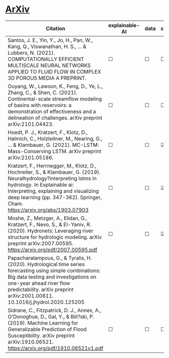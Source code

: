 # [ArXiv](https://arxiv.org/)


| Citation           | explainable-AI | data   | code | hybrid |   reviews  |
|--------------------|----------------|--------|------|--------|------------|
| Santos, J. E., Yin, Y., Jo, H., Pan, W., Kang, Q., Viswanathan, H. S., ... & Lubbers, N. (2021). COMPUTATIONALLY EFFICIENT MULTISCALE NEURAL NETWORKS APPLIED TO FLUID FLOW IN COMPLEX 3D POROUS MEDIA A PREPRINT. | &#9744;   | &#9744; | &#9744; | &#9744;  |  |
| Ouyang, W., Lawson, K., Feng, D., Ye, L., Zhang, C., & Shen, C. (2021). Continental-scale streamflow modeling of basins with reservoirs: a demonstration of effectiveness and a delineation of challenges. arXiv preprint arXiv:2101.04423. | &#9744;   | &#9744; | &#9744; | &#9744;  |  |
| Hoedt, P. J., Kratzert, F., Klotz, D., Halmich, C., Holzleitner, M., Nearing, G., ... & Klambauer, G. (2021). MC-LSTM: Mass-Conserving LSTM. arXiv preprint arXiv:2101.05186. | &#9744;   | &#9744; | &#9745; | &#9744;  |  |
| Kratzert, F., Herrnegger, M., Klotz, D., Hochreiter, S., & Klambauer, G. (2019). Neuralhydrology?interpreting lstms in hydrology. In Explainable ai: Interpreting, explaining and visualizing deep learning (pp. 347-362). Springer, Cham. https://arxiv.org/abs/1903.07903 | &#9744;   | &#9744; | &#9745; | &#9744;  |  | 
| Moshe, Z., Metzger, A., Elidan, G., Kratzert, F., Nevo, S., & El-Yaniv, R. (2020). Hydronets: Leveraging river structure for hydrologic modeling. arXiv preprint arXiv:2007.00595. https://arxiv.org/pdf/2007.00595.pdf | &#9744;   | &#9744; | &#9745; | &#9744;  |  | 
| Papacharalampous, G., & Tyralis, H. (2020). Hydrological time series forecasting using simple combinations: Big data testing and investigations on one-year ahead river flow predictability. arXiv preprint arXiv:2001.00811. 10.1016/j.jhydrol.2020.125205
| Sidrane, C., Fitzpatrick, D. J., Annex, A., O'Donoghue, D., Gal, Y., & Bili?ski, P. (2019). Machine Learning for Generalizable Prediction of Flood Susceptibility. arXiv preprint arXiv:1910.06521. https://arxiv.org/pdf/1910.06521v1.pdf | &#9744;   | &#9744; | &#9744; | &#9744;  |  |
